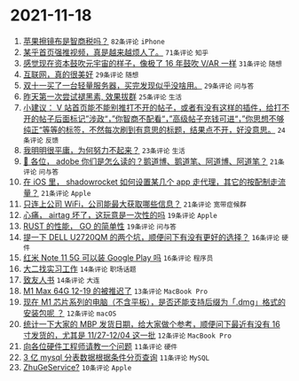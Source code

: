 # 2021-11-18

1. [苹果擦镜布是智商税吗？](https://www.v2ex.com/t/816217) `82条评论` `iPhone`
1. [某乎首页强推视频，真是越来越烦人了。](https://www.v2ex.com/t/816185) `71条评论` `知乎`
1. [感觉现在资本鼓吹元宇宙的样子，像极了 16 年鼓吹 V/AR 一样](https://www.v2ex.com/t/816201) `31条评论` `随想`
1. [互联网，真的很美好](https://www.v2ex.com/t/816261) `29条评论` `随想`
1. [双十一买了一台轻量服务器，买完发现似乎没啥用。](https://www.v2ex.com/t/816220) `29条评论` `问与答`
1. [昨天第一次尝试褪黑素, 效果拔群](https://www.v2ex.com/t/816240) `25条评论` `生活`
1. [小建议： V 站首页能不能别推打不开的帖子，或者有没有这样的插件，给打不开的帖子后面标记”涉政“，”你智商不配看“，”高级帖子充钱可进“，”你思想不够纯正“等等的标签，不然每次刷到有意思的标题，结果点不开，好没意思。](https://www.v2ex.com/t/816276) `24条评论` `反馈`
1. [我明明很平庸，为何努力不起来？](https://www.v2ex.com/t/816270) `23条评论` `生活`
1. [🐶 各位， adobe 你们是怎么读的？鹅道博、鹅道笔、阿道博、阿道笔？](https://www.v2ex.com/t/816268) `21条评论` `问与答`
1. [在 iOS 里， shadowrocket 如何设置某几个 app 走代理，其它的按配制走流量？](https://www.v2ex.com/t/816205) `21条评论` `Apple`
1. [只连上公司 WiFi，公司能最大获取哪些信息？](https://www.v2ex.com/t/816187) `21条评论` `宽带症候群`
1. [心痛， airtag 坏了，这玩意是一次性的吗](https://www.v2ex.com/t/816272) `19条评论` `Apple`
1. [RUST 的性能， GO 的简单性](https://www.v2ex.com/t/816225) `19条评论` `问与答`
1. [提一下 DELL U2720QM 的两个坑，顺便问下有没有更好的选择？](https://www.v2ex.com/t/816252) `16条评论` `硬件`
1. [红米 Note 11 5G 可以装 Google Play 吗](https://www.v2ex.com/t/816235) `16条评论` `程序员`
1. [大二找实习工作](https://www.v2ex.com/t/816196) `14条评论` `职场话题`
1. [致友人书](https://www.v2ex.com/t/816193) `14条评论` `大连`
1. [M1 Max 64G 12-19 的被推迟了](https://www.v2ex.com/t/816202) `13条评论` `MacBook Pro`
1. [现在 M1 芯片系列的电脑（不含平板），是否还能支持后缀为「.dmg」格式的安装包呢 ？](https://www.v2ex.com/t/816246) `12条评论` `macOS`
1. [统计一下大家的 MBP 发货日期，给大家做个参考，顺便问下最近有没有 16 寸发货的，尤其是 11/27-12/04 这一批](https://www.v2ex.com/t/816228) `12条评论` `MacBook Pro`
1. [向各位硬件工程师请教一个问题](https://www.v2ex.com/t/816231) `11条评论` `硬件`
1. [3 亿 mysql 分表数据根据条件分页查询](https://www.v2ex.com/t/816213) `11条评论` `MySQL`
1. [ZhuGeService?](https://www.v2ex.com/t/816255) `10条评论` `Apple`
